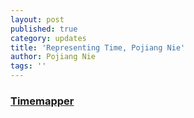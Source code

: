 ```yaml
---
layout: post
published: true
category: updates
title: 'Representing Time, Pojiang Nie'
author: Pojiang Nie
tags: ''
---
```


### [Timemapper](http://timemapper.okfnlabs.org/anon/6adumg-4thbriefingbook-events#60)

